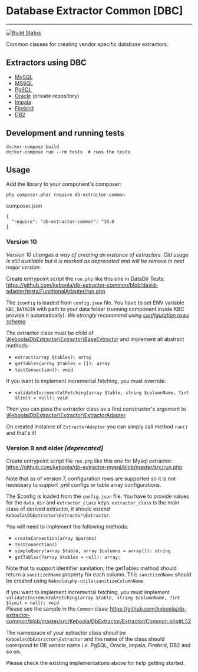 # Database Extractor Common [DBC]
---
[![Build Status](https://travis-ci.org/keboola/db-extractor-common.svg?branch=master)](https://travis-ci.org/keboola/db-extractor-common)

Common classes for creating vendor specific database extractors.

## Extractors using DBC
- [MySQL](https://github.com/keboola/db-extractor-mysql)
- [MSSQL](https://github.com/keboola/db-extractor-mssql)
- [PgSQL](https://github.com/keboola/db-extractor-pgsql)
- [Oracle](https://github.com/keboola/db-extractor-oracle) (private repository)
- [Impala](https://github.com/keboola/db-extractor-impala) 
- [Firebird](https://github.com/keboola/db-extractor-firebird)
- [DB2](https://github.com/keboola/db-extractor-db2)

## Development and running tests

    docker-compose build
    docker-compose run --rm tests  # runs the tests

## Usage
Add the library to your component's composer:

    php composer.phar require db-extractor-common

composer.json

    {
      "require": "db-extractor-common": ^10.0
    }

### Version 10
_Version 10 changes a way of creating an instance of extractors. Old usage is still available but it is marked as deprecated and will be remove in next major version._

Create entrypoint script the `run.php` like this one in DataDir Tests:
https://github.com/keboola/db-extractor-common/blob/david-adapter/tests/FunctionalAdapter/run.php

The `$config` is loaded from `config.json` file. You have to set ENV variable `KBC_DATADIR` with path to your data folder (running component inside KBC provide it automatically). 
_We strongly recommend using [configuration rows schema](https://github.com/keboola/db-extractor-common/blob/david-adapter/tests/Old/data/common/exampleConfigRow.json)_

The extractor class must be child of [\Keboola\DbExtractor\Extractor\BaseExtractor](https://github.com/keboola/db-extractor-common/blob/david-adapter/src/Keboola/DbExtractor/Extractor/BaseExtractor.php) and implement all abstract methods:
 
- `extract(array $tables): array`
- `getTables(array $tables = []): array`
- `testConnection(): void`

If you want to implement incremental fetching, you must override: 
- `validateIncrementalFetching(array $table, string $columnName, ?int $limit = null): void`

Then you can pass the extractor class as a first constructor's argument to [\Keboola\DbExtractor\Extractor\ExtractorAdapter](https://github.com/keboola/db-extractor-common/blob/david-adapter/src/Keboola/DbExtractor/Extractor/ExtractorAdapter.php)

On created instance of `ExtractorAdapter` you can simply call method `run()` and that's it!

### Version 9 and older _[deprecated]_
Create entrypoint script file `run.php` like this one for Mysql extractor:
https://github.com/keboola/db-extractor-mysql/blob/master/src/run.php

Note that as of version 7, configuration rows are supported so it is not necessary to support .yml configs or table array configurations.

The $config is loaded from the `config.json` file.  You have to provide values for the `data_dir` and `extractor_class` keys.
`extractor_class` is the main class of derived extractor, it should extend `Keboola\DbExtractor\Extractor\Extractor`.

You will need to implement the following methods: 
- `createConnection(array $params)` 
- `testConnection()`
- `simpleQuery(array $table, array $columns = array()): string`
- `getTables(?array $tables = null): array;`

Note that to support identifier sanitation, the getTables method should return a `sanitizedName` property for each 
column.  This `sanitizedName` should be created using `Keboola\php-utils\sanitizeColumnName`

If you want to implement incremental fetching, you must implement   
`validateIncrementalFetching(array $table, string $columnName, ?int $limit = null): void`  
Please see the sample in the `Common` class: https://github.com/keboola/db-extractor-common/blob/master/src/Keboola/DbExtractor/Extractor/Common.php#L52 

The namespace of your extractor class shoud be `Keboola\DbExtractor\Extractor` and the name of the class should corespond to DB vendor name i.e. PgSQL, Oracle, Impala, Firebrid, DB2 and so on.

Please check the existing implementations above for help getting started.
